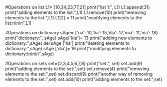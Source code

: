 #Operations on list
L1= [10,34,23,77,21]
print("list 1:", L1)
L1.append(31)
print("adding elements to the list:",L1)
L1.remove(10)
print("removing elements to the list:",L1)
L1[2] = 11
print("modifying elements to the list:n\n\n",L1)

#Operations on dictionary
sAge= {'ria': 10,'tia': 15,'dia': 17,'mia': 11,'nia': 18}
print("dictionary:", sAge)
sAge['kia']= 13
print("adding new elements to dictionary:",sAge)
del sAge ['tia']
print("deleting elements to dictionary:",sAge)
sAge ['dia']= 19
print("modifying elements to dictionary:\n\n\n",sAge)

#Operations on sets
set={2,3,4,5,6,7,8}
print("set:", set)
set.add(9)
print("adding elements to the set:",set)
set.remove(4)
print("removing elements to the set:",set)
set.discard(9)
print("another way of removing elements to the set:",set)
set.add(10)
print("adding elements to the set:",set)
